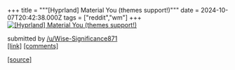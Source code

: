 +++
title = """[Hyprland] Material You (themes support!)"""
date = 2024-10-07T20:42:38.000Z
tags = ["reddit","wm"]
+++
[![[Hyprland] Material You (themes support!)](https://external-preview.redd.it/dXZtbTJkcmtiZXRkMdAl-Iun7n1jMH5ZmgxCuAIhq2bPMS7pVne1NKM6nFNG.png?width=640&crop=smart&auto=webp&s=44a796ab0c750e386341314bfc3c84eb0960f050 "[Hyprland] Material You (themes support!)")](https://www.reddit.com/r/unixporn/comments/1fyi2pj/hyprland_material_you_themes_support/)

submitted by [/u/Wise-Significance871](https://www.reddit.com/user/Wise-Significance871)  
[\[link\]](https://v.redd.it/mywqqbrkbetd1) [\[comments\]](https://www.reddit.com/r/unixporn/comments/1fyi2pj/hyprland_material_you_themes_support/)

[[source]](https://www.reddit.com/r/unixporn/comments/1fyi2pj/hyprland_material_you_themes_support/)
